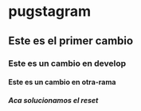 # pugstagram
## Este es el primer cambio
### Este es un cambio en develop
#### Este es un cambio en otra-rama
##### Aca solucionamos el  reset
